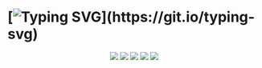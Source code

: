 # [![Typing SVG](https://readme-typing-svg.herokuapp.com/?color=009999&size=35&center=true&vCenter=true&width=1000&lines=Portfólio,+2023+1°DS+;Aluna:+Letícia+Guanaes+Moreira+;Cumprimento+das+horas!)](https://git.io/typing-svg)

<div align="center"> 
  <a href="Projeto Clínica Estética" target="_blank"><img src="https://img.shields.io/badge/Site-FFFFFF?style=for-the-badge&logo=visual%20studio&logoColor=009999"></a> 
  <a href="https://www.figma.com/file/AsyqBSFvNkSN8ZIIzuKlQ2/Cl%C3%ADnica-Est%C3%A9tica?type=design&t=1ZkGzKG2SFcM01Rr-6" target="_blank"><img src="https://img.shields.io/badge/-figma-FFFFFF?style=for-the-badge&logo=figma&logoColor=009999"></a> 
  <a href = "Certificados SkillsBuild - IBM"><img src="https://img.shields.io/badge/-Certificados-FFFFFF?style=for-the-badge&logo=video&logoColor=009999"></a>
  <a href="https://drive.google.com/drive/folders/1XUSfrSd561TWogkcoHpNpr64Xzq9lYGB" target="_blank"><img src="https://img.shields.io/badge/-Apresentação-FFFFFF?style=for-the-badge&logo=gravacao&logoColor=009999"></a>
  <a href="Palestras_2023" target="_blank"><img src="https://img.shields.io/badge/-Palestras-FFFFFF?style=for-the-badge&logo=palestra&logoColor=009999"></a>
 </div>
